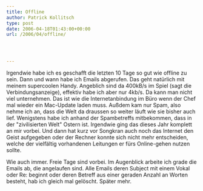 ```yaml
---
title: Offline
author: Patrick Kollitsch
type: post
date: 2006-04-18T01:43:00+00:00
url: /2006/04/offline/




---
```

Irgendwie habe ich es geschafft die letzten 10 Tage so gut wie offline zu sein. Dann und wann habe ich Emails abgerufen. Das geht natürlich mit meinem supercoolen Handy. Angeblich sind da 400kB/s im Spiel (sagt die Verbindungsanzeige), effektiv habe ich aber nur 4kb/s. Da kann man nicht viel unternehmen. Das ist wie die Internetanbindung im Büro wenn der Chef mal wieder ein Mac-Update laden muss. Außdem kam nur Spam, also nehme ich an, dass die Welt da draussen so weiter läuft wie sie bisher auch lief. Wenigstens habe ich anhand der Spambetreffs mitbekommen, dass in der "zivilisierten Welt" Ostern ist. Irgendwie ging das dieses Jahr komplett an mir vorbei. Und dann hat kurz vor Songkran auch noch das Internet den Geist aufgegeben oder der Rechner konnte sich nicht mehr entscheiden, welche der vielfältig vorhandenen Leitungen er fürs Online-gehen nutzen sollte.

Wie auch immer. Freie Tage sind vorbei. Im Augenblick arbeite ich grade die Emails ab, die angelaufen sind. Alle Emails deren Subject mit einem Vokal oder Re: beginnt oder deren Betreff aus einer geraden Anzahl an Worten besteht, hab ich gleich mal gelöscht. Später mehr.
